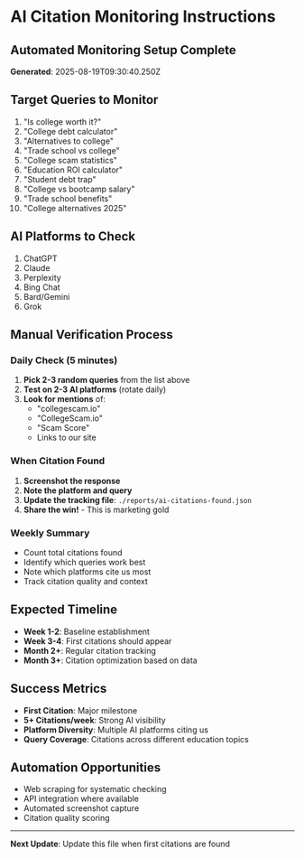 # AI Citation Monitoring Instructions

## Automated Monitoring Setup Complete
**Generated**: 2025-08-19T09:30:40.250Z

## Target Queries to Monitor

1. "Is college worth it?"
2. "College debt calculator"
3. "Alternatives to college"
4. "Trade school vs college"
5. "College scam statistics"
6. "Education ROI calculator"
7. "Student debt trap"
8. "College vs bootcamp salary"
9. "Trade school benefits"
10. "College alternatives 2025"

## AI Platforms to Check

1. ChatGPT
2. Claude
3. Perplexity
4. Bing Chat
5. Bard/Gemini
6. Grok

## Manual Verification Process

### Daily Check (5 minutes)
1. **Pick 2-3 random queries** from the list above
2. **Test on 2-3 AI platforms** (rotate daily)
3. **Look for mentions** of:
   - "collegescam.io"
   - "CollegeScam.io" 
   - "Scam Score"
   - Links to our site

### When Citation Found
1. **Screenshot the response**
2. **Note the platform and query**
3. **Update the tracking file**: `./reports/ai-citations-found.json`
4. **Share the win!** - This is marketing gold

### Weekly Summary
- Count total citations found
- Identify which queries work best
- Note which platforms cite us most
- Track citation quality and context

## Expected Timeline
- **Week 1-2**: Baseline establishment
- **Week 3-4**: First citations should appear
- **Month 2+**: Regular citation tracking
- **Month 3+**: Citation optimization based on data

## Success Metrics
- **First Citation**: Major milestone
- **5+ Citations/week**: Strong AI visibility
- **Platform Diversity**: Multiple AI platforms citing us
- **Query Coverage**: Citations across different education topics

## Automation Opportunities
- Web scraping for systematic checking
- API integration where available
- Automated screenshot capture
- Citation quality scoring

---
**Next Update**: Update this file when first citations are found
